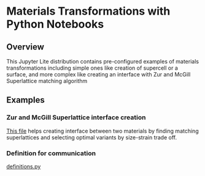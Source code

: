 # Materials Transformations with Python Notebooks

## Overview

This Jupyter Lite distribution contains pre-configured examples of materials transformations including simple ones like creation of supercell or a surface, and more complex like creating an interface with Zur and McGill Superlattice matching algorithm

## Examples

### Zur and McGill Superlattice interface creation

[This file](zsl_interface_generation.ipynb) helps creating interface between two materials by finding matching superlattices and selecting optimal variants by size-strain trade off.

### Definition for communication

[definitions.py](definitions.py)
